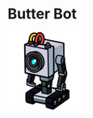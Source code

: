 <p align="center">
  <h1>Butter Bot</h1>
  <img src="https://github.com/roydejong/butter-bot/raw/master/etc/Butter_Robot.sm.png" alt="Butter Bot">
</p>